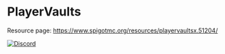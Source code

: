 PlayerVaults
============

Resource page: https://www.spigotmc.org/resources/playervaultsx.51204/

[![Discord](https://imgur.com/MFRRBn4.png)](https://discord.gg/F7gexAQ)
